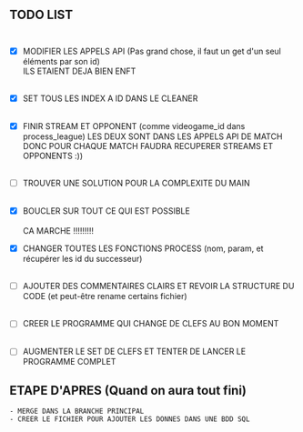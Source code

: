 ## TODO LIST<br><br>

- [x] MODIFIER LES APPELS API (Pas grand chose, il faut un get d'un seul éléments par son id)<br>ILS ETAIENT DEJA BIEN ENFT<br><br>
-  [x] SET TOUS LES INDEX A ID DANS LE CLEANER<br><br>
-  [x] FINIR STREAM ET OPPONENT (comme videogame_id dans process_league) LES DEUX SONT DANS LES APPELS API DE MATCH DONC POUR CHAQUE MATCH FAUDRA RECUPERER STREAMS ET OPPONENTS :))<br><br>
-  [ ] TROUVER UNE SOLUTION POUR LA COMPLEXITE DU MAIN<br><br>
-  [x] BOUCLER SUR TOUT CE QUI EST POSSIBLE<br><br> CA MARCHE !!!!!!!!!
-  [x] CHANGER TOUTES LES FONCTIONS PROCESS (nom, param, et récupérer les id du successeur)<br><br>
-  [ ] AJOUTER DES COMMENTAIRES CLAIRS ET REVOIR LA STRUCTURE DU CODE (et peut-être rename certains fichier)<br><br>
-  [ ] CREER LE PROGRAMME QUI CHANGE DE CLEFS AU BON MOMENT<br><br>
-  [ ] AUGMENTER LE SET DE CLEFS ET TENTER DE LANCER LE PROGRAMME COMPLET


## ETAPE D'APRES (Quand on aura tout fini)

    - MERGE DANS LA BRANCHE PRINCIPAL
    - CREER LE FICHIER POUR AJOUTER LES DONNES DANS UNE BDD SQL